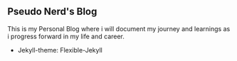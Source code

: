## Pseudo Nerd's Blog

This is my Personal Blog where i will document my journey and learnings as
i progress forward in my life and career.


* Jekyll-theme: Flexible-Jekyll
